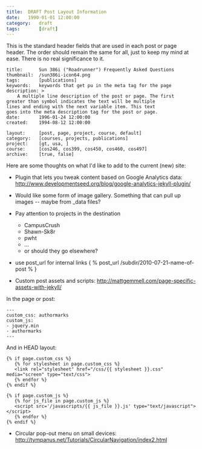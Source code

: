```yaml
---
title:  DRAFT Post Layout Information
date:   1990-01-01 12:00:00
category:	draft
tags:       [draft] 		
---
```


This is the standard header fields that are used in each post or page
header. The order should remain the same for all, just to keep my mind
at ease. There is no real significance to it.

    title:      Sun 386i ("Roadrunner") Frequently Asked Questions
    thumbnail:  /sun386i-icon64.png
    tags:       [publications]
    keywords:	keywords that get pu in the meta tag for the page
    description: >
    	A multiple line description of the post or page. The first
	greater than symbol indicates the text will be multiple
	lines and ending with the next variable item. This text
	goes into the meta description tag for the post or page.
    date:       1996-01-24 12:00:00
    created:    1994-08-12 12:00:00

    layout:     [post, page, project, course, default]
    category:   [courses, projects, publications]
    project:    [gt, usa, ]
    course:     [cos246, cos399, cos450, cos460, cos497]
    archive:    [true, false]

Here are some thoughts on what I'd like to add to the current (new) site:

- Plugin that lets you tweak content based on Google Analytics data: http://www.developmentseed.org/blog/google-analytics-jekyll-plugin/

- Would like some form of image gallery. Something that can pull
up images -- maybe from _data files?

- Pay attention to projects in the destination
    * CampusCrush
    * Shawn-Sk8r
    * pwht
    * ...
    * or should they go elsewhere?

* use post_url for internal links
	{ % post_url /subdir/2010-07-21-name-of-post % }


* Custom post assets and scripts: http://mattgemmell.com/page-specific-assets-with-jekyll/

In the page or post:

	---
	custom_css: authormarks
	custom_js:
	- jquery.min
	- authormarks
	---

And in HEAD layout:

    {% if page.custom_css %}
       {% for stylesheet in page.custom_css %}
       <link rel="stylesheet" href="/css/{{ stylesheet }}.css" media="screen" type="text/css">
       {% endfor %}
    {% endif %}

    {% if page.custom_js %}
       {% for js_file in page.custom_js %}
       <script src='/javascripts/{{ js_file }}.js' type="text/javascript"></script>
       {% endfor %}
    {% endif %}

* Circular pop-out menu on small devices: http://tympanus.net/Tutorials/CircularNavigation/index2.html
